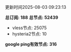 更新时间2025-08-03 09:23:13

**总订阅: 188**
**总节点: 52439**
- vless节点: 25075
- hysteria2节点: 10

**google ping有效节点: 316**
